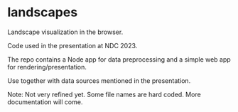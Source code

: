 # landscapes
Landscape visualization in the browser.

Code used in the presentation at NDC 2023.

The repo contains a Node app for data preprocessing and a simple web app for rendering/presentation.

Use together with data sources mentioned in the presentation. 

Note: Not very refined yet. Some file names are hard coded. More documentation will come.
